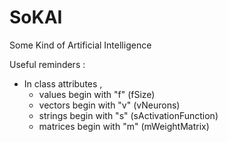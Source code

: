 # SoKAI
Some Kind of Artificial Intelligence

Useful reminders :

 - In class attributes ,
    - values begin with   "f" (fSize)
    - vectors begin with  "v" (vNeurons)
    - strings begin with  "s" (sActivationFunction)
    - matrices begin with "m" (mWeightMatrix)
